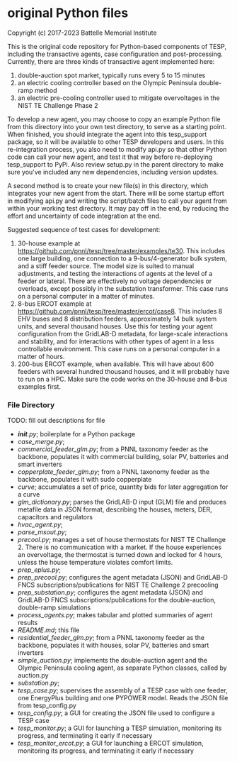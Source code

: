 # original Python files

Copyright (c) 2017-2023 Battelle Memorial Institute

This is the original code repository for Python-based components of TESP, 
including the transactive agents, case configuration and post-processing.  
Currently, there are three kinds of transactive agent implemented here: 

1. double-auction spot market, typically runs every 5 to 15 minutes
2. an electric cooling controller based on the Olympic Peninsula double-ramp method
3. an electric pre-cooling controller used to mitigate overvoltages in the NIST TE Challenge Phase 2

To develop a new agent, you may choose to copy an example Python file from 
this directory into your own test directory, to serve as a starting point.  
When finished, you should integrate the agent into this tesp_support 
package, so it will be available to other TESP developers and users.  In 
this re-integration process, you also need to modify api.py so that other 
Python code can call your new agent, and test it that way before 
re-deploying tesp_support to PyPi.  Also review setup.py in the parent 
directory to make sure you've included any new dependencies, including 
version updates.  
  
A second method is to create your new file(s) in this directory, which 
integrates your new agent from the start.  There will be some startup 
effort in modifying api.py and writing the script/batch files to call your 
agent from within your working test directory.  It may pay off in the end, 
by reducing the effort and uncertainty of code integration at the end.  

Suggested sequence of test cases for development:

1. 30-house example at https://github.com/pnnl/tesp/tree/master/examples/te30. This includes one large building, one connection to a 9-bus/4-generator bulk system, and a stiff feeder source. The model size is suited to manual adjustments, and testing the interactions of agents at the level of a feeder or lateral. There are effectively no voltage dependencies or overloads, except possibly in the substation transformer. This case runs on a personal computer in a matter of minutes.
2. 8-bus ERCOT example at https://github.com/pnnl/tesp/tree/master/ercot/case8. This includes 8 EHV buses and 8 distribution feeders, approximately 14 bulk system units, and several thousand houses. Use this for testing your agent configuration from the GridLAB-D metadata, for large-scale interactions and stability, and for interactions with other types of agent in a less controllable environment. This case runs on a personal computer in a matter of hours.
3. 200-bus ERCOT example, when available. This will have about 600 feeders with several hundred thousand houses, and it will probably have to run on a HPC. Make sure the code works on the 30-house and 8-bus examples first.

### File Directory
TODO: fill out descriptions for file

- *__init__.py*; boilerplate for a Python package
- *case_merge.py*;
- *commercial_feeder_glm.py*; from a PNNL taxonomy feeder as the backbone, populates it with commercial building, solar PV, batteries and smart inverters
- *copperplate_feeder_glm.py*; from a PNNL taxonomy feeder as the backbone, populates it with sudo copperplate
- *curve*; accumulates a set of price, quantity bids for later aggregation for a curve
- *glm_dictionary.py*; parses the GridLAB-D input (GLM) file and produces metafile data in JSON format, describing the houses, meters, DER, capacitors and regulators
- *hvac_agent.py*;
- *parse_msout.py*;
- *precool.py*; manages a set of house thermostats for NIST TE Challenge 2. There is no communication with a market. If the house experiences an overvoltage, the thermostat is turned down and locked for 4 hours, unless the house temperature violates comfort limits.
- *prep_eplus.py*;
- *prep_precool.py*; configures the agent metadata (JSON) and GridLAB-D FNCS subscriptions/publications for NIST TE Challenge 2 precooling
- *prep_substation.py*; configures the agent metadata (JSON) and GridLAB-D FNCS subscriptions/publications for the double-auction, double-ramp simulations
- *process_agents.py*; makes tabular and plotted summaries of agent results
- *README.md*; this file
- *residential_feeder_glm.py*; from a PNNL taxonomy feeder as the backbone, populates it with houses, solar PV, batteries and smart inverters
- *simple_auction.py*; implements the double-auction agent and the Olympic Peninsula cooling agent, as separate Python classes, called by auction.py
- *substation.py*;
- *tesp_case.py*; supervises the assembly of a TESP case with one feeder, one EnergyPlus building and one PYPOWER model. Reads the JSON file from tesp_config.py
- *tesp_config.py*; a GUI for creating the JSON file used to configure a TESP case
- *tesp_monitor.py*; a GUI for launching a TESP simulation, monitoring its progress, and terminating it early if necessary
- *tesp_monitor_ercot.py*; a GUI for launching a ERCOT simulation, monitoring its progress, and terminating it early if necessary
